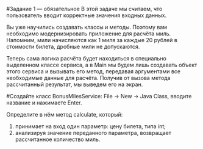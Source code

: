 #Задание 1 — обязательное
В этой задаче мы считаем, что пользователь вводит корректные значения входных данных.

Вы уже научились создавать классы и методы. Поэтому вам необходимо модернизировать приложение для расчёта миль. Напомним, мили начисляются как 1 миля за каждые 20 рублей в стоимости билета, дробные мили не допускаются.

Теперь сама логика расчёта будет находиться в специально выделенном классе сервиса, а в Main мы будем лишь создавать объект этого сервиса и вызывать его метод, передавая аргументами все необходимые данные для расчёта. Получив от вызова метода рассчитанный результат, мы выведем его на экран.

#Создайте класс BonusMilesService: File -> New -> Java Class, вводите название и нажимаете Enter.

Определите в нём метод calculate, который:

1. принимает на вход один параметр: цену билета, типа int;
2. анализируя значение переданного параметра, возвращает рассчитанное количество миль.